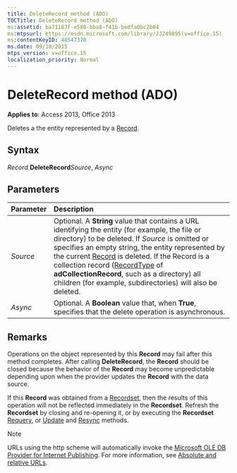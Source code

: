 ```yaml
---
title: DeleteRecord method (ADO)
TOCTitle: DeleteRecord method (ADO)
ms:assetid: ba71187f-e580-bba8-f41b-bedfa0bc2b04
ms:mtpsurl: https://msdn.microsoft.com/library/JJ249895(v=office.15)
ms:contentKeyID: 48547370
ms.date: 09/18/2015
mtps_version: v=office.15
localization_priority: Normal
---
```


# DeleteRecord method (ADO)

**Applies to**: Access 2013, Office 2013

Deletes a the entity represented by a [Record](record-object-ado.md).

## Syntax

*Record*.**DeleteRecord***Source*, *Async*

## Parameters

|Parameter|Description|
|:--------|:----------|
|*Source* |Optional. A **String** value that contains a URL identifying the entity (for example, the file or directory) to be deleted. If *Source* is omitted or specifies an empty string, the entity represented by the current [Record](record-object-ado.md) is deleted. If the Record is a collection record ([RecordType](recordtype-property-ado.md) of **adCollectionRecord**, such as a directory) all children (for example, subdirectories) will also be deleted.|
|*Async* |Optional. A **Boolean** value that, when **True**, specifies that the delete operation is asynchronous.|

## Remarks

Operations on the object represented by this **Record** may fail after this method completes. After calling **DeleteRecord**, the **Record** should be closed because the behavior of the **Record** may become unpredictable depending upon when the provider updates the **Record** with the data source.

If this **Record** was obtained from a [Recordset](recordset-object-ado.md), then the results of this operation will not be reflected immediately in the **Recordset**. Refresh the **Recordset** by closing and re-opening it, or by executing the **Recordset** [Requery](requery-method-ado.md), or [Update](update-method-ado.md) and [Resync](resync-method-ado.md) methods.

> [!NOTE]
> URLs using the http scheme will automatically invoke the [Microsoft OLE DB Provider for Internet Publishing](microsoft-ole-db-provider-for-internet-publishing.md). For more information, see [Absolute and relative URLs](absolute-and-relative-urls.md).


